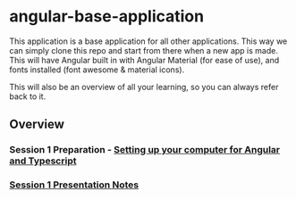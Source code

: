 angular-base-application
========================
This application is a base application for all other applications. This way we can simply clone this repo and start from there when a new app is made. This will have Angular built in with Angular Material (for ease of use), and fonts installed (font awesome &amp; material icons).

This will also be an overview of all your learning, so you can always refer back to it.

## Overview

### Session 1 Preparation - [Setting up your computer for Angular and Typescript](./setup-computer.md)
### [Session 1 Presentation Notes](session-1-notes.md)
